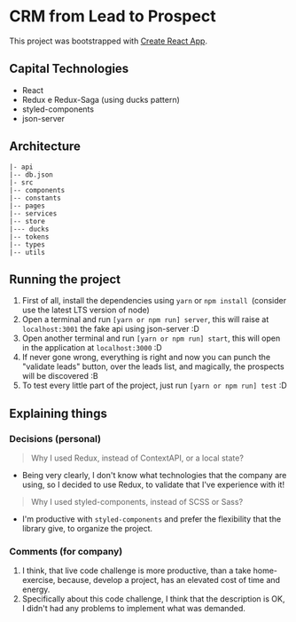 # CRM from Lead to Prospect

This project was bootstrapped with [Create React App](https://github.com/facebook/create-react-app).

## Capital Technologies

- React
- Redux e Redux-Saga (using ducks pattern)
- styled-components
- json-server

## Architecture

```
|- api
|-- db.json
|- src
|-- components
|-- constants
|-- pages
|-- services
|-- store
|--- ducks
|-- tokens
|-- types
|-- utils
```

## Running the project

1. First of all, install the dependencies using `yarn` or `npm install `(consider use the latest LTS version of node)
2. Open a terminal and run `[yarn or npm run] server`, this will raise at `localhost:3001` the fake api using json-server :D
3. Open another terminal and run `[yarn or npm run] start`, this will open in the application at `localhost:3000` :D
4. If never gone wrong, everything is right and now you can punch the "validate leads" button, over the leads list, and magically, the prospects will be discovered :B
5. To test every little part of the project, just run `[yarn or npm run] test` :D

## Explaining things

### Decisions (personal)

> Why I used Redux, instead of ContextAPI, or a local state?

- Being very clearly, I don't know what technologies that the company are using, so I decided to use Redux, to validate that I've experience with it!

> Why I used styled-components, instead of SCSS or Sass?

- I'm productive with `styled-components` and prefer the flexibility that the library give, to organize the project.

### Comments (for company)
1. I think, that live code challenge is more productive, than a take home-exercise, because, develop a project, has an elevated cost of time and energy.
2. Specifically about this code challenge, I think that the description is OK, I didn't had any problems to implement what was demanded.
